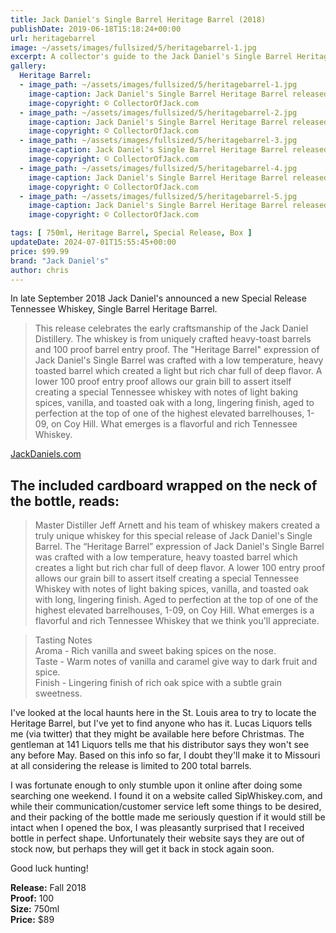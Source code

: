 ```yaml
---
title: Jack Daniel's Single Barrel Heritage Barrel (2018)
publishDate: 2019-06-18T15:18:24+00:00
url: heritagebarrel
image: ~/assets/images/fullsized/5/heritagebarrel-1.jpg
excerpt: A collector's guide to the Jack Daniel's Single Barrel Heritage Barrel released in 2018
gallery:
  Heritage Barrel:
  - image_path: ~/assets/images/fullsized/5/heritagebarrel-1.jpg
    image-caption: Jack Daniel's Single Barrel Heritage Barrel released in 2018
    image-copyright: © CollectorOfJack.com
  - image_path: ~/assets/images/fullsized/5/heritagebarrel-2.jpg
    image-caption: Jack Daniel's Single Barrel Heritage Barrel released in 2018
    image-copyright: © CollectorOfJack.com
  - image_path: ~/assets/images/fullsized/5/heritagebarrel-3.jpg
    image-caption: Jack Daniel's Single Barrel Heritage Barrel released in 2018
    image-copyright: © CollectorOfJack.com
  - image_path: ~/assets/images/fullsized/5/heritagebarrel-4.jpg
    image-caption: Jack Daniel's Single Barrel Heritage Barrel released in 2018
    image-copyright: © CollectorOfJack.com
  - image_path: ~/assets/images/fullsized/5/heritagebarrel-5.jpg
    image-caption: Jack Daniel's Single Barrel Heritage Barrel released in 2018
    image-copyright: © CollectorOfJack.com

tags: [ 750ml, Heritage Barrel, Special Release, Box ]
updateDate: 2024-07-01T15:55:45+00:00
price: $99.99
brand: "Jack Daniel's"
author: chris
---
```

In late September 2018 Jack Daniel's announced a new Special Release Tennessee Whiskey, Single Barrel Heritage Barrel.

> This release celebrates the early craftsmanship of the Jack Daniel Distillery. The whiskey is from uniquely crafted heavy-toast barrels and 100 proof barrel entry proof. 
> The "Heritage Barrel" expression of Jack Daniel's Single Barrel was crafted with a low temperature, heavy toasted barrel which created a light but rich char full of deep flavor. A lower 100 proof entry proof allows our grain bill to assert itself creating a special Tennessee whiskey with notes of light baking spices, vanilla, and toasted oak with a long, lingering finish, aged to perfection at the top of one of the highest elevated barrelhouses, 1-09, on Coy Hill. What emerges is a flavorful and rich Tennessee Whiskey. 

[JackDaniels.com](https://www.jackdaniels.com/en-us/whiskey/limited/single-barrel-heritage-barrel)

## The included cardboard wrapped on the neck of the bottle, reads:
> Master Distiller Jeff Arnett and his team of whiskey makers created a truly unique whiskey for this special release of Jack Daniel's Single Barrel.
> The “Heritage Barrel” expression of Jack Daniel's Single Barrel was crafted with a low temperature, heavy toasted barrel which creates a light but rich char full of deep flavor. A lower 100 entry proof allows our grain bill to assert itself creating a special Tennessee Whiskey with notes of light baking spices, vanilla, and toasted oak with long, lingering finish.
> Aged to perfection at the top of one of the highest elevated barrelhouses, 1-09, on Coy Hill. What emerges is a flavorful and rich Tennessee Whiskey that we think you'll appreciate.

> Tasting Notes  
> Aroma - Rich vanilla and sweet baking spices on the nose.  
> Taste - Warm notes of vanilla and caramel give way to dark fruit and spice.  
> Finish - Lingering finish of rich oak spice with a subtle grain sweetness.  

I've looked at the local haunts here in the St. Louis area to try to locate the Heritage Barrel, but I've yet to find anyone who has it. Lucas Liquors tells me (via twitter) that they might be available here before Christmas. The gentleman at 141 Liquors tells me that his distributor says they won't see any before May. Based on this info so far, I doubt they'll make it to Missouri at all considering the release is limited to 200 total barrels. 

I was fortunate enough to only stumble upon it online after doing some searching one weekend. I found it on a website called SipWhiskey.com, and while their communication/customer service left some things to be desired, and their packing of the bottle made me seriously question if it would still be intact when I opened the box, I was pleasantly surprised that I received bottle in perfect shape. Unfortunately their website says they are out of stock now, but perhaps they will get it back in stock again soon. 

Good luck hunting!

**Release:** Fall 2018  
**Proof:** 100  
**Size:** 750ml  
**Price:** $89  

